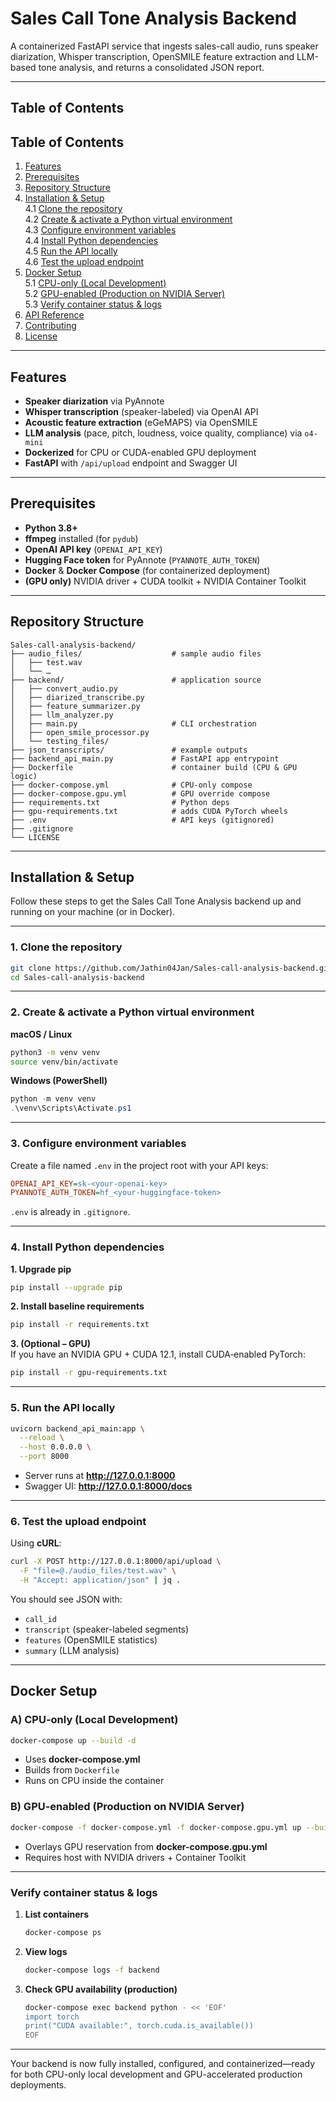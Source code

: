 # Sales Call Tone Analysis Backend

A containerized FastAPI service that ingests sales-call audio, runs speaker diarization, Whisper transcription, OpenSMILE feature extraction and LLM-based tone analysis, and returns a consolidated JSON report.

---

## Table of Contents

## Table of Contents

1. [Features](#features)  
2. [Prerequisites](#prerequisites)  
3. [Repository Structure](#repository-structure)  
4. [Installation & Setup](#installation--setup)  
   4.1 [Clone the repository](#clone-the-repository)  
   4.2 [Create & activate a Python virtual environment](#create--activate-a-python-virtual-environment)  
   4.3 [Configure environment variables](#configure-environment-variables)  
   4.4 [Install Python dependencies](#install-python-dependencies)  
   4.5 [Run the API locally](#run-the-api-locally)  
   4.6 [Test the upload endpoint](#test-the-upload-endpoint)  
5. [Docker Setup](#docker-setup)  
   5.1 [CPU-only (Local Development)](#cpu-only-local-development)  
   5.2 [GPU-enabled (Production on NVIDIA Server)](#gpu-enabled-production-on-nvidia-server)  
   5.3 [Verify container status & logs](#verify-container-status--logs)  
6. [API Reference](#api-reference)  
7. [Contributing](#contributing)  
8. [License](#license)   

---

## Features

- **Speaker diarization** via PyAnnote  
- **Whisper transcription** (speaker-labeled) via OpenAI API  
- **Acoustic feature extraction** (eGeMAPS) via OpenSMILE  
- **LLM analysis** (pace, pitch, loudness, voice quality, compliance) via `o4-mini`  
- **Dockerized** for CPU or CUDA-enabled GPU deployment  
- **FastAPI** with `/api/upload` endpoint and Swagger UI  

---

## Prerequisites

- **Python 3.8+**  
- **ffmpeg** installed (for `pydub`)  
- **OpenAI API key** (`OPENAI_API_KEY`)  
- **Hugging Face token** for PyAnnote (`PYANNOTE_AUTH_TOKEN`)  
- **Docker** & **Docker Compose** (for containerized deployment)  
- **(GPU only)** NVIDIA driver + CUDA toolkit + NVIDIA Container Toolkit  

---

## Repository Structure

```text
Sales-call-analysis-backend/
├── audio_files/                    # sample audio files
│   ├── test.wav
│   └── …
├── backend/                        # application source
│   ├── convert_audio.py
│   ├── diarized_transcribe.py
│   ├── feature_summarizer.py
│   ├── llm_analyzer.py
│   ├── main.py                     # CLI orchestration
│   ├── open_smile_processor.py
│   └── testing_files/
├── json_transcripts/               # example outputs
├── backend_api_main.py             # FastAPI app entrypoint
├── Dockerfile                      # container build (CPU & GPU logic)
├── docker-compose.yml              # CPU‐only compose
├── docker-compose.gpu.yml          # GPU override compose
├── requirements.txt                # Python deps
├── gpu-requirements.txt            # adds CUDA PyTorch wheels
├── .env                            # API keys (gitignored)
├── .gitignore
└── LICENSE
```

---

## Installation & Setup

Follow these steps to get the Sales Call Tone Analysis backend up and running on your machine (or in Docker).  

---

### 1. Clone the repository

```bash
git clone https://github.com/Jathin04Jan/Sales-call-analysis-backend.git
cd Sales-call-analysis-backend
```

---

### 2. Create & activate a Python virtual environment

**macOS / Linux**  
```bash
python3 -m venv venv
source venv/bin/activate
```

**Windows (PowerShell)**  
```powershell
python -m venv venv
.\venv\Scripts\Activate.ps1
```

---

### 3. Configure environment variables

Create a file named `.env` in the project root with your API keys:

```ini
OPENAI_API_KEY=sk-<your-openai-key>
PYANNOTE_AUTH_TOKEN=hf_<your-huggingface-token>
```

`.env` is already in `.gitignore`.

---

### 4. Install Python dependencies

**1. Upgrade pip**  
```bash
pip install --upgrade pip
```

**2. Install baseline requirements**  
```bash
pip install -r requirements.txt
```

**3. (Optional – GPU)**  
If you have an NVIDIA GPU + CUDA 12.1, install CUDA‐enabled PyTorch:
```bash
pip install -r gpu-requirements.txt
```

---

### 5. Run the API locally

```bash
uvicorn backend_api_main:app \
  --reload \
  --host 0.0.0.0 \
  --port 8000
```

- Server runs at **http://127.0.0.1:8000**  
- Swagger UI: **http://127.0.0.1:8000/docs**

---

### 6. Test the upload endpoint

Using **cURL**:
```bash
curl -X POST http://127.0.0.1:8000/api/upload \
  -F "file=@./audio_files/test.wav" \
  -H "Accept: application/json" | jq .
```

You should see JSON with:
- `call_id`  
- `transcript` (speaker-labeled segments)  
- `features` (OpenSMILE statistics)  
- `summary` (LLM analysis)

---

## Docker Setup

### A) CPU-only (Local Development)

```bash
docker-compose up --build -d
```

- Uses **docker-compose.yml**  
- Builds from `Dockerfile`  
- Runs on CPU inside the container  

### B) GPU-enabled (Production on NVIDIA Server)

```bash
docker-compose -f docker-compose.yml -f docker-compose.gpu.yml up --build -d
```

- Overlays GPU reservation from **docker-compose.gpu.yml**  
- Requires host with NVIDIA drivers + Container Toolkit  

---

### Verify container status & logs

1. **List containers**  
   ```bash
   docker-compose ps
   ```

2. **View logs**  
   ```bash
   docker-compose logs -f backend
   ```

3. **Check GPU availability (production)**  
   ```bash
   docker-compose exec backend python - << 'EOF'
   import torch
   print("CUDA available:", torch.cuda.is_available())
   EOF
   ```

---

Your backend is now fully installed, configured, and containerized—ready for both CPU-only local development and GPU-accelerated production deployments.  
